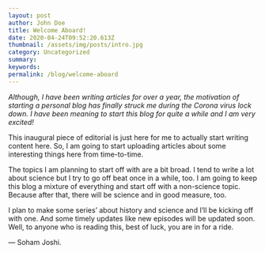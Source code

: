 ```yaml
---
layout: post
author: John Doe
title: Welcome Aboard!
date: 2020-04-24T09:52:20.613Z
thumbnail: /assets/img/posts/intro.jpg
category: Uncategorized
summary: 
keywords: 
permalink: /blog/welcome-aboard
---
```

*Although, I have been writing articles for over a year, the motivation of starting a personal blog has finally struck me during the Corona virus lock down. I have been meaning to start this blog for quite a while and I am very excited!*

This inaugural piece of editorial is just here for me to actually start writing content here. So, I am going to start uploading articles about some interesting things here from time-to-time.

The topics I am planning to start off with are a bit broad. I tend to write a lot about science but I try to go off beat once in a while, too. I am going to keep this blog a mixture of everything and start off with a non-science topic. Because after that, there will be science and in good measure, too.

I plan to make some series’ about history and science and I’ll be kicking off with one. And some timely updates like new episodes will be updated soon. Well, to anyone who is reading this, best of luck, you are in for a ride.

— Soham Joshi.
